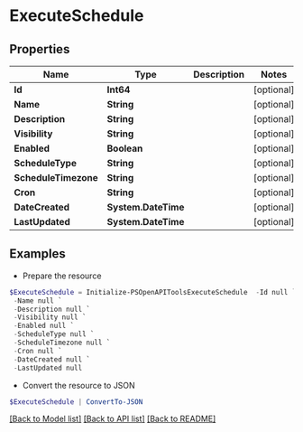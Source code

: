 # ExecuteSchedule
## Properties

Name | Type | Description | Notes
------------ | ------------- | ------------- | -------------
**Id** | **Int64** |  | [optional] 
**Name** | **String** |  | [optional] 
**Description** | **String** |  | [optional] 
**Visibility** | **String** |  | [optional] 
**Enabled** | **Boolean** |  | [optional] 
**ScheduleType** | **String** |  | [optional] 
**ScheduleTimezone** | **String** |  | [optional] 
**Cron** | **String** |  | [optional] 
**DateCreated** | **System.DateTime** |  | [optional] 
**LastUpdated** | **System.DateTime** |  | [optional] 

## Examples

- Prepare the resource
```powershell
$ExecuteSchedule = Initialize-PSOpenAPIToolsExecuteSchedule  -Id null `
 -Name null `
 -Description null `
 -Visibility null `
 -Enabled null `
 -ScheduleType null `
 -ScheduleTimezone null `
 -Cron null `
 -DateCreated null `
 -LastUpdated null
```

- Convert the resource to JSON
```powershell
$ExecuteSchedule | ConvertTo-JSON
```

[[Back to Model list]](../README.md#documentation-for-models) [[Back to API list]](../README.md#documentation-for-api-endpoints) [[Back to README]](../README.md)

